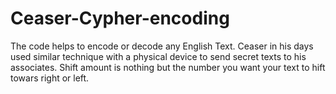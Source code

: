 # Ceaser-Cypher-encoding
The code helps to encode or decode any English Text. Ceaser in his days used similar technique with a physical device to send secret texts to his associates.
Shift amount is nothing but the number you want your text to hift towars right or left.

